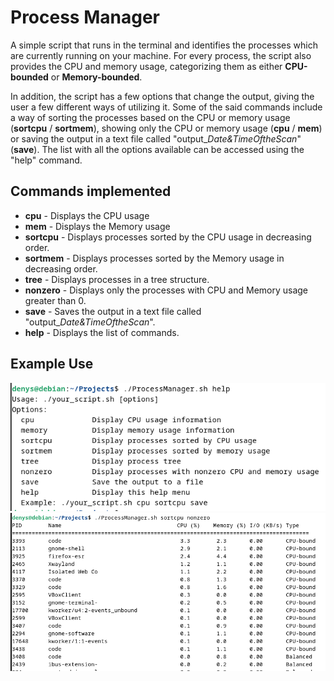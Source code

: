 
# Process Manager 

A simple script that runs in the terminal and identifies the processes which are currently running on your machine. For every process, the script also provides the CPU and memory usage, categorizing them as either **CPU-bounded** or **Memory-bounded**.

In addition, the script has a few options that change the output, giving the user a few different ways of utilizing it. Some of the said commands include a way of sorting the processes based on the CPU or memory usage (**sortcpu** / **sortmem**), showing only the CPU or memory usage (**cpu** / **mem**) or saving the output in a text file called "output_*Date&TimeOftheScan*" (**save**). The list with all the options available can be accessed using the "help" command.

## Commands implemented

* **cpu** - Displays the CPU usage
* **mem** - Displays the Memory usage
* **sortcpu** - Displays processes sorted by the CPU usage in decreasing order.
* **sortmem** - Displays processes sorted by the Memory usage in decreasing order.
* **tree** - Displays processes in a tree structure.
* **nonzero** - Displays only the processes with CPU and Memory usage greater than 0.
* **save** - Saves the output in a text file called "output_*Date&TimeOftheScan*".
* **help** - Displays the list of commands.


## Example Use

![Alt text](ex1.png)
![Alt text](ex2.png)
